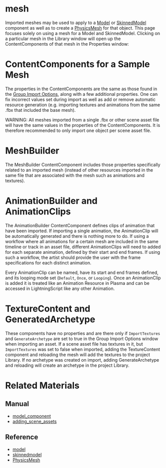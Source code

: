 # mesh
Imported meshes may be used to apply to a [Model](https://plasmaengine.github.io/PlasmaDocs/Plasma1/Editor/graphics/models/model_component.markdown) or [SkinnedModel](https://plasmaengine.github.io/PlasmaDocs/Plasma1/Editor/graphics/models/model_component.markdown#skinned-model) component as well as to create a [PhysicsMesh](https://plasmaengine.github.io/PlasmaDocs/Plasma1/C++/code_reference/class_reference/physicsmesh.markdown) for that object. This page focuses solely on using a mesh for a Model and SkinnedModel. Clicking on a particular mesh in the Library window will open up the ContentComponents of that mesh in the Properties window:

# ContentComponents for a Sample Mesh

The properties in the ContentComponents are the same as those found in the [Group Import Options](https://plasmaengine.github.io/PlasmaDocs/Plasma1/Editor/graphics/adding_assets/adding_scene_assets.markdown#group-import-options), along with a few additional properties. One can fix incorrect values set during import as well as add or remove automatic resource generation (e.g. importing textures and animations from the same .fbx that included the base mesh).

WARNING: All meshes imported from a single .fbx or other scene asset file will have the same values in the properties of the ContentComponents. It is therefore recommended to only import one object per scene asset file.

# MeshBuilder

The MeshBuilder ContentComponent includes those properties specifically related to an imported mesh (instead of other resources imported in the same file that are associated with the mesh such as animations and textures).

# AnimationBuilder and AnimationClips

The AnimationBuilder ContentComponent defines clips of animation that have been imported. If importing a single animation, the AnimationClip will be automatically generated and there is nothing more to do. If using a workflow where all animations for a certain mesh are included in the same timeline or track in an asset file, different AnimationClips will need to added for each separate animation, defined by their start and end frames. If using such a workflow, the artist should provide the user with the frame specifications for each distinct animation.

Every AnimationClip can be named, have its start and end frames defined, and its looping mode set (`Default`, `Once`, or `Looping`). Once an AnimationClip is added it is treated like an Animation Resource in Plasma and can be accessed in LightningScript like any other Animation.

# TextureContent and GeneratedArchetype

These components have no properties and are there only if `ImportTextures` and `GenerateArchetype` are set to true in the Group Import Options window when importing an asset. If a scene asset file has textures in it, but `ImportTextures` was set to false when imported, adding the TextureContent component and reloading the mesh will add the textures to the project Library. If no archetype was created on import, adding GenerateArchetype and reloading will create an archetype in the project Library.

# Related Materials

## Manual
- [model_component](https://plasmaengine.github.io/PlasmaDocs/Plasma1/Editor/graphics/models/model_component.markdown)
- [adding_scene_assets](https://plasmaengine.github.io/PlasmaDocs/Plasma1/Editor/graphics/adding_assets/adding_scene_assets.markdown)

## Reference
- [model](https://plasmaengine.github.io/PlasmaDocs/Plasma1/C++/code_reference/class_reference/model.markdown)
- [skinnedmodel](https://plasmaengine.github.io/PlasmaDocs/Plasma1/C++/code_reference/class_reference/skinnedmodel.markdown)
- [PhysicsMesh](https://plasmaengine.github.io/PlasmaDocs/Plasma1/C++/code_reference/class_reference/physicsmesh.markdown) 

 